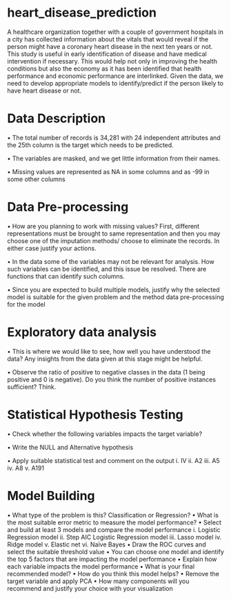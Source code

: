 # heart_disease_prediction
A healthcare organization together with a couple of government hospitals in a city has collected information about the vitals that would reveal if the person might have a coronary heart disease in the next ten years or not. This study is useful in early identification of disease and have medical intervention if necessary. This would help not only in improving the health conditions but also the economy as it has been identified that health performance and economic performance are interlinked. Given the data, we need to develop appropriate models to identify/predict if the person likely to have heart disease or not. 

# Data Description
•	The total number of records is 34,281 with 24 independent attributes and the 25th column is the target which needs to be predicted.

•	The variables are masked, and we get little information from their names.

•	Missing values are represented as NA in some columns and as -99 in some other columns 


# Data Pre-processing 
•	How are you planning to work with missing values? First, different representations must be brought to same representation and then you may choose one of the imputation methods/ choose to eliminate the records. In either case justify your actions.

•	In the data some of the variables may not be relevant for analysis. How such variables can be identified, and this issue be resolved. There are functions that can identify such columns.

•	Since you are expected to build multiple models, justify why the selected model is suitable for the given problem and the method data pre-processing for the model

# Exploratory data analysis
•	This is where we would like to see, how well you have understood the data? Any insights from the data given at this stage might be helpful. 

•	Observe the ratio of positive to negative classes in the data (1 being positive and 0 is negative). Do you think the number of positive instances sufficient? Think.

# Statistical Hypothesis Testing 

•	Check whether the following variables impacts the target variable?

•	Write the NULL and Alternative hypothesis 

•	Apply suitable statistical test and comment on the output 
i.	 IV
ii.	 A2
iii.	A5
iv.	A8
v.	A191

# Model Building

•	What type of the problem is this? Classification or Regression? 
•	What is the most suitable error metric to measure the model performance?
•	Select and build at least 3 models and compare the model performance
i.	 Logistic Regression model
ii.	Step AIC Logistic Regression model
iii.	Lasso model
iv.	Ridge model 
v.	 Elastic net
vi.	Naïve Bayes
•	Draw the ROC curves and select the suitable threshold value
•	You can choose one model and identify the top 5 factors that are impacting the model performance
•	Explain how each variable impacts the model performance
•	What is your final recommended model? 
•	How do you think this model helps?
•	Remove the target variable and apply PCA 
•	How many components will you recommend and justify your choice with your visualization

